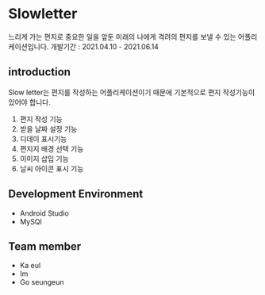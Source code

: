 # Slowletter
느리게 가는 편지로 중요한 일을 앞둔 미래의 나에게 격려의 편지를 보낼 수 있는 어플리케이션입니다.
개발기간 : 2021.04.10 - 2021.06.14

## introduction
Slow letter는 편지를 작성하는 어플리케이션이기 때문에 기본적으로 편지 작성기능이 있어야 합니다.
1. 편지 작성 기능
2. 받을 날짜 설정 기능
3. 디데이 표시기능
4. 편지지 배경 선택 기능
5. 이미지 삽입 기능
6. 날씨 아이콘 표시 기능

## Development Environment
* Android Studio
* MySQl

## Team member
* Ka eul
* Im
* Go seungeun
